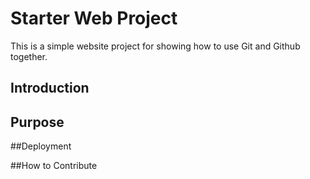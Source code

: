 # Starter Web Project

This is a simple website project for showing how to use Git and Github together.

## Introduction

## Purpose

##Deployment

##How to Contribute